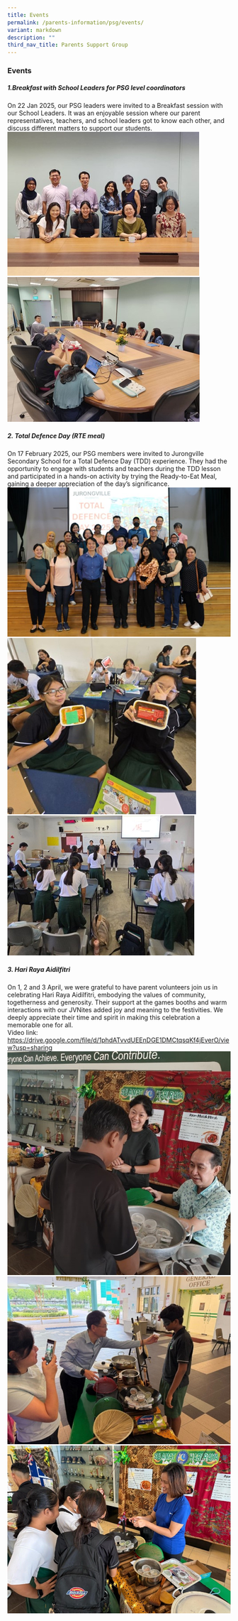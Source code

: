 ```yaml
---
title: Events
permalink: /parents-information/psg/events/
variant: markdown
description: ""
third_nav_title: Parents Support Group
---
```

### Events
##### 1.Breakfast with School Leaders for PSG level coordinators

On 22 Jan 2025, our PSG leaders were invited to a Breakfast session with our School Leaders. It was an enjoyable session where our parent representatives, teachers, and school leaders got to know each other, and discuss different matters to support our students.<br>
![](/images/PSG_Leaders_Breakfast_Session_1.jpg)
<br>
![](/images/PSG_Leaders_Breakfast_Session_2.jpg)

##### 2. Total Defence Day (RTE meal)
On 17 February 2025, our PSG members were invited to Jurongville Secondary School for a Total Defence Day (TDD) experience. They had the opportunity to engage with students and teachers during the TDD lesson and participated in a hands-on activity by trying the Ready-to-Eat Meal, gaining a deeper appreciation of the day’s significance.
![](/images/Total_Defence_Day__TDD__experience.jpg)
<br>
![](/images/Total_Defence_Day__TDD__experience_1.jpg)
<br>
![](/images/Total_Defence_Day__TDD__experience_2.jpg)

##### 3. Hari Raya Aidilfitri
On 1, 2 and 3 April, we were grateful to have parent volunteers join us in celebrating Hari Raya Aidilfitri, embodying the values of community, togetherness and generosity. Their support at the games booths and warm interactions with our JVNites added joy and meaning to the festivities. We deeply appreciate their time and spirit in making this celebration a memorable one for all.<br>
Video link: https://drive.google.com/file/d/1phdATvvdUEEnDGE1DMCtqsqKf4jEverO/view?usp=sharing
![](/images/Hari_Raya_Aidilfitri_1.jpg)<br>
![](/images/Hari_Raya_Aidilfitri_2.jpg)<br>
![](/images/Hari_Raya_Aidilfitri_3.jpg)